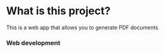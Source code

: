 # What is this project?
This is a web app that allows you to generate PDF documents
### Web development